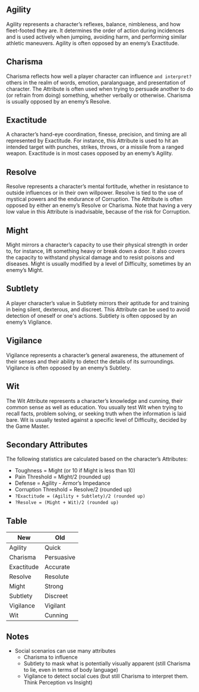 ## Agility
Agility represents a character’s reflexes, balance, nimbleness, and how fleet-footed they are. It determines the order of action during incidences and is used actively when jumping, avoiding harm, and performing similar athletic maneuvers. Agility is often opposed by an enemy’s Exactitude.
## Charisma
Charisma reflects how well a player character can influence `and interpret?` others in the realm of words, emotion, paralanguage, and presentation of character. The Attribute is often used when trying to persuade another to do (or refrain from doing) something, whether verbally or otherwise. Charisma is usually opposed by an enemy’s Resolve.
## Exactitude
A character’s hand-eye coordination, finesse, precision, and timing are all represented by Exactitude. For instance, this Attribute is used to hit an intended target with punches, strikes, throws, or a missile from a ranged weapon. Exactitude is in most cases opposed by an enemy’s Agility.
## Resolve
Resolve represents a character’s mental fortitude, whether in resistance to outside influences or in their own willpower. Resolve is tied to the use of mystical powers and the endurance of Corruption. The Attribute is often opposed by either an enemy’s Resolve or Charisma. Note that having a very low value in this Attribute is inadvisable, because of the risk for Corruption.
## Might
Might mirrors a character’s capacity to use their physical strength in order to, for instance, lift something heavy or break down a door. It also covers the capacity to withstand physical damage and to resist poisons and diseases. Might is usually modified by a level of Difficulty, sometimes by an enemy’s Might.
## Subtlety
A player character’s value in Subtlety mirrors their aptitude for and training in being silent, dexterous, and discreet. This Attribute can be used to avoid detection of oneself or one's actions. Subtlety is often opposed by an enemy’s Vigilance.
## Vigilance
Vigilance represents a character’s general awareness, the attunement of their senses and their ability to detect the details of its surroundings. Vigilance is often opposed by an enemy’s Subtlety.
## Wit
The Wit Attribute represents a character’s knowledge and cunning, their common sense as well as education. You usually test Wit when trying to recall facts, problem solving, or seeking truth when the information is laid bare. Wit is usually tested against a specific level of Difficulty, decided by the Game Master.
## Secondary Attributes
The following statistics are calculated based on the character’s Attributes:
* Toughness = Might (or 10 if Might is less than 10)
* Pain Threshold = Might/2 (rounded up)
* Defense = Agility - Armor’s Impedance
* Corruption Threshold = Resolve/2 (rounded up)
* `?Exactitude = (Agility + Subtlety)/2 (rounded up)`
* `?Resolve = (Might + Wit)/2 (rounded up)`

## Table

| New        | Old        |
| ---------- | ---------- |
| Agility    | Quick      |
| Charisma   | Persuasive |
| Exactitude | Accurate   |
| Resolve    | Resolute   |
| Might      | Strong     |
| Subtlety   | Discreet   |
| Vigilance  | Vigilant   |
| Wit        | Cunning    |
## Notes
* Social scenarios can use many attributes
	* Charisma to influence
	* Subtlety to mask what is potentially visually apparent (still Charisma to lie, even in terms of body language)
	* Vigilance to detect social cues (but still Charisma to interpret them. Think Perception vs Insight)